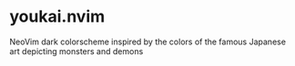 # youkai.nvim
NeoVim dark colorscheme inspired by the colors of the famous Japanese art depicting monsters and demons

